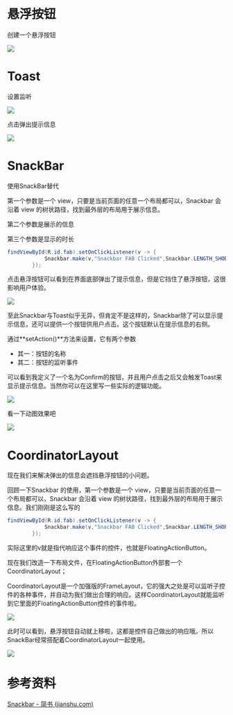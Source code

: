 # 悬浮按钮

创建一个悬浮按钮

![](https://starry-lixu.oss-cn-hangzhou.aliyuncs.com/202210131750955.png#alt=image-20221013175058811)

# Toast

设置监听

![](https://starry-lixu.oss-cn-hangzhou.aliyuncs.com/202210131753546.png#alt=image-20221013175319384)

点击弹出提示信息

![](https://starry-lixu.oss-cn-hangzhou.aliyuncs.com/202210131753285.png#alt=image-20221013175344174)

# SnackBar

使用SnackBar替代

第一个参数是一个 view，只要是当前页面的任意一个布局都可以，Snackbar 会沿着 view 的树状路径，找到最外层的布局用于展示信息。

第二个参数是展示的信息

第三个参数是显示的时长

```java
findViewById(R.id.fab).setOnClickListener(v -> {
            Snackbar.make(v,"Snackbar FAB Clicked",Snackbar.LENGTH_SHORT).show();
        });
```

点击悬浮按钮可以看到在界面底部弹出了提示信息，但是它挡住了悬浮按钮，这很影响用户体验。

![](https://starry-lixu.oss-cn-hangzhou.aliyuncs.com/202210132305181.png#alt=image-20221013230536063)

至此Snackbar与Toast似乎无异，但肯定不是这样的，Snackbar除了可以显示提示信息，还可以提供一个按钮供用户点击。这个按钮默认在提示信息的右侧。

通过**setAction()**方法来设置，它有两个参数

- 其一：按钮的名称
- 其二：按钮的监听事件

可以看到我定义了一个名为Confirm的按钮，并且用户点击之后又会触发Toast来显示提示信息。当然你可以在这里写一些实际的逻辑功能。

![](https://starry-lixu.oss-cn-hangzhou.aliyuncs.com/202210132335831.png#alt=image-20221013233538719)

看一下动图效果吧

![](https://starry-lixu.oss-cn-hangzhou.aliyuncs.com/202210132338820.gif#alt=Ad_003)

# CoordinatorLayout

现在我们来解决弹出的信息会遮挡悬浮按钮的小问题。

回顾一下Snackbar 的使用，第一个参数是一个 view，只要是当前页面的任意一个布局都可以，Snackbar 会沿着 view 的树状路径，找到最外层的布局用于展示信息。我们刚刚是这么写的

```java
findViewById(R.id.fab).setOnClickListener(v -> {
            Snackbar.make(v,"Snackbar FAB Clicked",Snackbar.LENGTH_SHORT).show();
        });
```

实际这里的v就是指代响应这个事件的控件，也就是FloatingActionButton。

现在我们改造一下布局文件，在FloatingActionButton外部套一个CoordinatorLayout；

CoordinatorLayout是一个加强版的FrameLayout，它的强大之处是可以监听子控件的各种事件，并自动为我们做出合理的响应。这样CoordinatorLayout就能监听到它里面的FloatingActionButton控件的事件啦。

![](https://starry-lixu.oss-cn-hangzhou.aliyuncs.com/202210132346266.png#alt=image-20221013234623121)

此时可以看到，悬浮按钮自动就上移啦，这都是控件自己做出的响应哦。所以SnackBar经常搭配着CoordinatorLayout一起使用。

![](https://starry-lixu.oss-cn-hangzhou.aliyuncs.com/202210132352168.gif#alt=Ad_003)

# 参考资料

[Snackbar - 简书 (jianshu.com)](https://www.jianshu.com/p/f38a20b8aa32)
